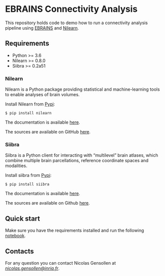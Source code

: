 # EBRAINS Connectivity Analysis

This repository holds code to demo how to run a connectivity analysis pipeline using [EBRAINS](https://ebrains.eu/) and [Nilearn](http://nilearn.github.io/index.html).

## Requirements

- Python >= 3.6
- Nilearn >= 0.8.0
- Siibra >= 0.2a51

### Nilearn

Nilearn is a Python package providing statistical and machine-learning tools to enable analyses of brain volumes.

Install Nilearn from [Pypi](https://pypi.org/project/nilearn):

```
$ pip install nilearn
```

The documentation is available [here](https://nilearn.github.io/stable/index.html).

The sources are available on GitHub [here](https://github.com/nilearn/nilearn).

### Siibra

Siibra is a Python client for interacting with “multilevel” brain atlases, which combine multiple brain parcellations, reference coordinate spaces and modalities. 

Install siibra from [Pypi](https://pypi.org/project/siibra/):

```
$ pip install siibra
```

The documentation is available [here](https://siibra-python.readthedocs.io/en/latest/?badge=latest).

The sources are available on Github [here](https://github.com/FZJ-INM1-BDA/siibra-python).

## Quick start

Make sure you have the requirements installed and run the following [notebook](https://github.com/NicolasGensollen/EBRAINS-Connectivity-Analysis/blob/main/Notebooks/connectivity-analysis-pieline.ipynb).

## Contacts

For any question you can contact Nicolas Gensollen at *nicolas.gensollen@inria.fr*.
